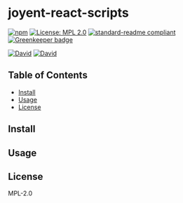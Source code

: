 # joyent-react-scripts

[![npm](https://img.shields.io/npm/v/joyent-react-scripts.svg?style=flat-square)](https://www.npmjs.com/package/joyent-react-scripts)
[![License: MPL 2.0](https://img.shields.io/badge/License-MPL%202.0-brightgreen.svg?style=flat-square)](https://opensource.org/licenses/MPL-2.0)
[![standard-readme compliant](https://img.shields.io/badge/standard--readme-OK-green.svg?style=flat-square)](https://github.com/RichardLitt/standard-readme)
[![Greenkeeper badge](https://img.shields.io/badge/greenkeeper-enabled-brightgreen.svg?style=flat-square)](https://greenkeeper.io/)

[![David](https://img.shields.io/david/yldio/joyent-react-scripts.svg?style=flat-square)](https://david-dm.org/yldio/joyent-react-scripts)
[![David](https://img.shields.io/david/dev/yldio/joyent-react-scripts.svg?style=flat-square)](https://david-dm.org/yldio/joyent-react-scripts?type=dev)

## Table of Contents

- [Install](#install)
- [Usage](#usage)
- [License](#license)

## Install

## Usage

## License

MPL-2.0
